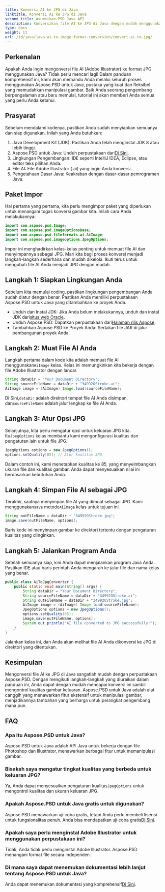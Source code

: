 ```yaml
---
title: Konversi AI ke JPG di Java
linktitle: Konversi AI ke JPG di Java
second_title: Asumsikan.PSD Java API
description: Konversikan file AI ke JPG di Java dengan mudah menggunakan Aspose.PSD. Ikuti panduan langkah demi langkah kami untuk konversi gambar berkualitas tinggi.
type: docs
weight: 11
url: /id/java/java-ai-to-image-format-conversion/convert-ai-to-jpg/
---
```

## Perkenalan
Apakah Anda ingin mengonversi file AI (Adobe Illustrator) ke format JPG menggunakan Java? Tidak perlu mencari lagi! Dalam panduan komprehensif ini, kami akan memandu Anda melalui seluruh proses menggunakan Aspose.PSD untuk Java, pustaka yang kuat dan fleksibel yang memudahkan manipulasi gambar. Baik Anda seorang pengembang berpengalaman atau baru memulai, tutorial ini akan memberi Anda semua yang perlu Anda ketahui.
## Prasyarat
Sebelum mendalami kodenya, pastikan Anda sudah menyiapkan semuanya dan siap digunakan. Inilah yang Anda butuhkan:
1. Java Development Kit (JDK): Pastikan Anda telah menginstal JDK 8 atau lebih tinggi.
2.  Aspose.PSD untuk Java: Unduh perpustakaan dari[Di Sini](https://releases.aspose.com/psd/java/).
3. Lingkungan Pengembangan: IDE seperti IntelliJ IDEA, Eclipse, atau editor teks pilihan Anda.
4. File AI: File Adobe Illustrator (.ai) yang ingin Anda konversi.
5. Pengetahuan Dasar Java: Keakraban dengan dasar-dasar pemrograman Java.
## Paket Impor
Hal pertama yang pertama, kita perlu mengimpor paket yang diperlukan untuk menangani tugas konversi gambar kita. Inilah cara Anda melakukannya:
```java
import com.aspose.psd.Image;
import com.aspose.psd.ImageOptionsBase;
import com.aspose.psd.fileformats.ai.AiImage;
import com.aspose.psd.imageoptions.JpegOptions;
```
Impor ini menghadirkan kelas-kelas penting untuk memuat file AI dan menyimpannya sebagai JPG.
Mari kita bagi proses konversi menjadi langkah-langkah sederhana dan mudah dikelola. Ikuti terus untuk mengubah file AI Anda menjadi JPG dengan mudah.
## Langkah 1: Siapkan Lingkungan Anda
Sebelum kita memulai coding, pastikan lingkungan pengembangan Anda sudah diatur dengan benar. Pastikan Anda memiliki perpustakaan Aspose.PSD untuk Java yang ditambahkan ke proyek Anda.
-  Unduh dan Instal JDK: Jika Anda belum melakukannya, unduh dan instal JDK dari[situs web Oracle](https://www.oracle.com/java/technologies/javase-downloads.html).
-  Unduh Aspose.PSD: Dapatkan perpustakaan dari[Halaman rilis Aspose](https://releases.aspose.com/psd/java/).
- Tambahkan Aspose.PSD ke Proyek Anda: Sertakan file JAR di jalur pembangunan proyek Anda.
## Langkah 2: Muat File AI Anda
Langkah pertama dalam kode kita adalah memuat file AI menggunakan`AiImage` kelas. Kelas ini memungkinkan kita bekerja dengan file Adobe Illustrator dengan lancar.
```java
String dataDir = "Your Document Directory";
String sourceFileName = dataDir + "34992OStroke.ai";
AiImage image = (AiImage) Image.load(sourceFileName);
```
 Di Sini,`dataDir` adalah direktori tempat file AI Anda disimpan, dan`sourceFileName` adalah jalur lengkap ke file AI Anda.
## Langkah 3: Atur Opsi JPG
 Selanjutnya, kita perlu mengatur opsi untuk keluaran JPG kita. Itu`JpegOptions` kelas membantu kami mengonfigurasi kualitas dan pengaturan lain untuk file JPG.
```java
JpegOptions options = new JpegOptions();
options.setQuality(85); // Atur kualitas JPG
```
Dalam contoh ini, kami menetapkan kualitas ke 85, yang menyeimbangkan ukuran file dan kualitas gambar. Anda dapat menyesuaikan nilai ini berdasarkan kebutuhan Anda.
## Langkah 4: Simpan File AI sebagai JPG
 Terakhir, saatnya menyimpan file AI yang dimuat sebagai JPG. Kami menggunakan`save` metode`AiImage` kelas untuk tujuan ini.
```java
String outFileName = dataDir + "34992OStroke.jpg";
image.save(outFileName, options);
```
Baris kode ini menyimpan gambar ke direktori tertentu dengan pengaturan kualitas yang diinginkan.
## Langkah 5: Jalankan Program Anda
Setelah semuanya siap, kini Anda dapat menjalankan program Java Anda. Pastikan IDE atau baris perintah Anda mengarah ke jalur file dan nama kelas yang benar.
```java
public class AiToJpgConverter {
    public static void main(String[] args) {
        String dataDir = "Your Document Directory";
        String sourceFileName = dataDir + "34992OStroke.ai";
        String outFileName = dataDir + "34992OStroke.jpg";
        AiImage image = (AiImage) Image.load(sourceFileName);
        JpegOptions options = new JpegOptions();
        options.setQuality(85);
        image.save(outFileName, options);
        System.out.println("AI file converted to JPG successfully!");
    }
}
```
Jalankan kelas ini, dan Anda akan melihat file AI Anda dikonversi ke JPG di direktori yang ditentukan.
## Kesimpulan
Mengonversi file AI ke JPG di Java sangatlah mudah dengan perpustakaan Aspose.PSD. Dengan mengikuti langkah-langkah yang diuraikan dalam panduan ini, Anda dapat dengan mudah mencapai konversi ini sambil mengontrol kualitas gambar keluaran. Aspose.PSD untuk Java adalah alat canggih yang menawarkan fitur ekstensif untuk manipulasi gambar, menjadikannya tambahan yang berharga untuk perangkat pengembang mana pun.
## FAQ
### Apa itu Aspose.PSD untuk Java?
Aspose.PSD untuk Java adalah API Java untuk bekerja dengan file Photoshop dan Illustrator, menawarkan berbagai fitur untuk memanipulasi gambar.
### Bisakah saya mengatur tingkat kualitas yang berbeda untuk keluaran JPG?
 Ya, Anda dapat menyesuaikan pengaturan kualitas`JpegOptions` untuk mengontrol kualitas dan ukuran keluaran JPG.
### Apakah Aspose.PSD untuk Java gratis untuk digunakan?
Aspose.PSD menawarkan uji coba gratis, tetapi Anda perlu membeli lisensi untuk fungsionalitas penuh. Anda bisa mendapatkan uji coba gratis[Di Sini](https://releases.aspose.com/).
### Apakah saya perlu menginstal Adobe Illustrator untuk menggunakan perpustakaan ini?
Tidak, Anda tidak perlu menginstal Adobe Illustrator. Aspose.PSD menangani format file secara independen.
### Di mana saya dapat menemukan dokumentasi lebih lanjut tentang Aspose.PSD untuk Java?
 Anda dapat menemukan dokumentasi yang komprehensif[Di Sini](https://reference.aspose.com/psd/java/).